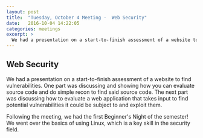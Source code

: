 ```yaml
---
layout: post
title:  "Tuesday, October 4 Meeting -  Web Security"
date:   2016-10-04 14:22:05
categories: meetings
excerpt: >
  We had a presentation on a start-to-finish assessment of a website to find vulnerabilities.
---
```

Web Security
-------------------
We had a presentation on a start-to-finish assessment of a website to find vulnerabilities. One part was discussing and showing how you can evaluate source code and do simple recon to find said source code. The next part was discussing how to evaluate a web application that takes input to find potential vulnerabilities it could be subject to and exploit them.

Following the meeting, we had the first Beginner's Night of the semester! We went over the basics of using Linux, which is a key skill in the security field.
